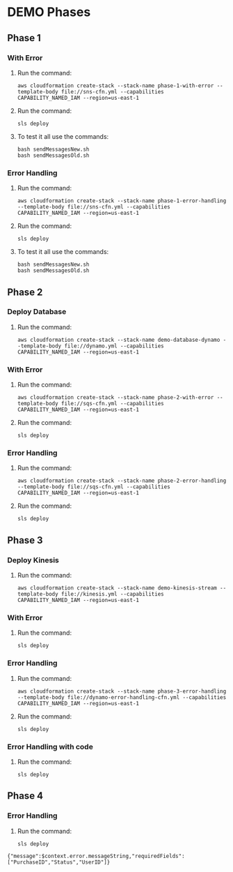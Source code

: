 # DEMO Phases

## Phase 1

### With Error

1. Run the command:
   ``` shell
   aws cloudformation create-stack --stack-name phase-1-with-error --template-body file://sns-cfn.yml --capabilities CAPABILITY_NAMED_IAM --region=us-east-1
   ```
2. Run the command:
     ``` shell
     sls deploy
     ```
3. To test it all use the commands:
    ``` shell
    bash sendMessagesNew.sh
    bash sendMessagesOld.sh
    ```

### Error Handling

1. Run the command:
   ``` shell
   aws cloudformation create-stack --stack-name phase-1-error-handling --template-body file://sns-cfn.yml --capabilities CAPABILITY_NAMED_IAM --region=us-east-1
   ```
2. Run the command:
     ``` shell
     sls deploy
     ```
3. To test it all use the commands:
    ``` shell
    bash sendMessagesNew.sh
    bash sendMessagesOld.sh
    ```


## Phase 2


### Deploy Database
1. Run the command:
   ``` shell
   aws cloudformation create-stack --stack-name demo-database-dynamo --template-body file://dynamo.yml --capabilities CAPABILITY_NAMED_IAM --region=us-east-1
   ```
### With Error

1. Run the command:
   ``` shell
   aws cloudformation create-stack --stack-name phase-2-with-error --template-body file://sqs-cfn.yml --capabilities CAPABILITY_NAMED_IAM --region=us-east-1
   ```
2. Run the command:
     ``` shell
     sls deploy
     ```

### Error Handling

1. Run the command:
   ``` shell
   aws cloudformation create-stack --stack-name phase-2-error-handling --template-body file://sqs-cfn.yml --capabilities CAPABILITY_NAMED_IAM --region=us-east-1
   ```
2. Run the command:
     ``` shell
     sls deploy
     ```

## Phase 3


### Deploy Kinesis
1. Run the command:
   ``` shell
   aws cloudformation create-stack --stack-name demo-kinesis-stream --template-body file://kinesis.yml --capabilities CAPABILITY_NAMED_IAM --region=us-east-1
   ```
### With Error
1. Run the command:
     ``` shell
     sls deploy
     ```

### Error Handling
1. Run the command:
   ``` shell
   aws cloudformation create-stack --stack-name phase-3-error-handling --template-body file://dynamo-error-handling-cfn.yml --capabilities CAPABILITY_NAMED_IAM --region=us-east-1
   ```
2. Run the command:
     ``` shell
     sls deploy
     ```
### Error Handling with code
1. Run the command:
     ``` shell
     sls deploy
     ```
     
## Phase 4


### Error Handling
1. Run the command:
     ``` shell
     sls deploy
     ```

```
{"message":$context.error.messageString,"requiredFields":["PurchaseID","Status","UserID"]}
```
